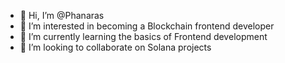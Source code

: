 - 👋 Hi, I’m @Phanaras
- 👀 I’m interested in becoming a Blockchain frontend developer
- 🌱 I’m currently learning the basics of Frontend development
- 💞️ I’m looking to collaborate on Solana projects

<!---
Phanaras/Phanaras is a ✨ special ✨ repository because its `README.md` (this file) appears on your GitHub profile.
You can click the Preview link to take a look at your changes.
--->

